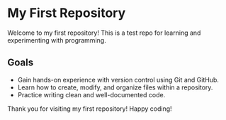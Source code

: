 # My First Repository

Welcome to my first repository! This is a test repo for learning and experimenting with programming.

## Goals

- Gain hands-on experience with version control using Git and GitHub.
- Learn how to create, modify, and organize files within a repository.
- Practice writing clean and well-documented code.

Thank you for visiting my first repository! Happy coding!
